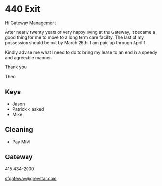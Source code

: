 # 440 Exit

Hi Gateway Management

After nearly twenty years of very happy living at the Gateway,  it became a good thing for me to move to a long term care facility. The last of my possession should be out by March 26th. I am paid up through April 1.

Kindly advise me what I need to do to bring my lease to an end in a speedy and agreeable manner.

Thank you!

Theo

## Keys

* Jason
* Patrick < asked
* Mike

## Cleaning

* Pay MiM


## Gateway

415 434-2000

sfgateway@greystar.com.
